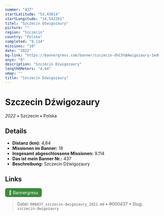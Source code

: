 ```yaml
---
nummer: "437"
startLatitude: "53,43814"
startLongitude: "14,542281"
titel: "Szczecin Dźwigozaury"
picture: ""
region: "Szczecin"
country: "Polska"
completed: "9.114"
missions: "18"
date: "2022"
bg-link: "https://bannergress.com/banner/szczecin-d%C5%BAwigozaury-1ed0"
onyx: "0"
description: "Szczecin Dźwigozaury"
lengthKMeters: "4,64"
umap: ""
title: "Szczecin Dźwigozaury"
---
```

# Szczecin Dźwigozaury

*2022* • Szczecin • Polska



## Details
- **Distanz (km):** 4,64
- **Missionen im Banner:** 18
- **Insgesamt abgeschlossene Missionen:** 9.114
- **Das ist mein Banner Nr.:** 437
- **Beschreibung:** Szczecin Dźwigozaury


## Links
<div style="margin-top: 0.5em;">
<a href="https://bannergress.com/banner/szczecin-d%C5%BAwigozaury-1ed0" target="_blank" style="display:inline-block;margin-right:8px;padding:6px 12px;background-color:#3c8b3c;color:white;text-decoration:none;border-radius:6px;">🔗 Bannergress</a>

</div>


> Datei: `000437_szczecin-dwigozaury_2022.md` • #000437 • Slug: `szczecin-dwigozaury`
